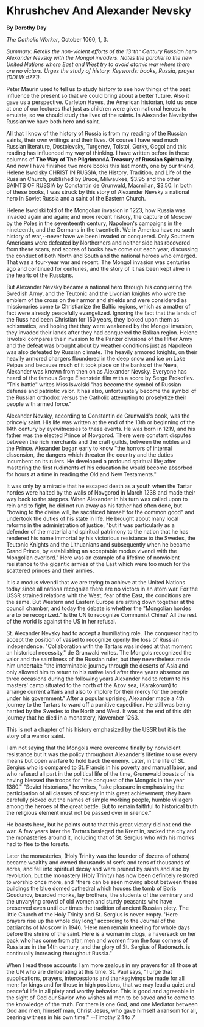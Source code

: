 Khrushchev And Alexander Nevsky
===============================

**By Dorothy Day**

*The Catholic Worker*, October 1060, 1, 3.

*Summary: Retells the non-violent efforts of the 13^th^ Century Russian
hero Alexander Nevsky with the Mongol invaders. Notes the parallel to
the new United Nations where East and West try to avoid atomic war where
there are no victors. Urges the study of history. Keywords: books,
Russia, prayer (DDLW \#771).*

Peter Maurin used to tell us to study history to see how things of the
past influence the present so that we could bring about a better future.
Also it gave us a perspective. Carleton Hayes, the American historian,
told us once at one of our lectures that just as children were given
national heroes to emulate, so we should study the lives of the saints.
In Alexander Nevsky the Russian we have both hero and saint.

All that I know of the history of Russia is from my reading of the
Russian saints, their own writings and their lives. Of course I have
read much Russian literature, Dostoievsky, Turgenev, Tolstoi, Gorky,
Gogol and this reading has influenced my way of thinking. I have written
before in these columns of **The Way of The Pilgrim**and**A Treasury of
Russian Spirituality**. And now I have finished two more books this last
month, one by our friend, Helene Iswolsky CHRIST IN RUSSIA, the History,
Tradition, and Life of the Russian Church, published by Bruce,
Milwaukee, \$3.95 and the other SAINTS OF RUSSIA by Constantin de
Grunwald, Macmillan, \$3.50. In both of these books, I was struck by
this story of Alexander Nevsky a national hero in Soviet Russia and a
saint of the Eastern Church.

Helene Iswolski told of the Mongolian invasion in 1223, how Russia was
invaded again and again; and more recent history, the capture of Moscow
by the Poles in the seventeenth century, Napoleon's campaigns in the
nineteenth, and the Germans in the twentieth. We in America have no such
history of war,--never have we been invaded or conquered. Only Southern
Americans were defeated by Northerners and neither side has recovered
from these scars, and scores of books have come out each year,
discussing the conduct of both North and South and the national heroes
who emerged. That was a four-year war and recent. The Mongol invasion
was centuries ago and continued for centuries, and the story of it has
been kept alive in the hearts of the Russians.

But Alexander Nevsky became a national hero through his conquering the
Swedish Army, and the Teutonic and the Livonian knights who wore the
emblem of the cross on their armor and shields and were considered as
missionaries come to Christianize the Baltic regions, which as a matter
of fact were already peacefully evangelized. Ignoring the fact that the
lands of the Russ had been Christian for 150 years, they looked upon
them as schismatics, and hoping that they were weakened by the Mongol
invasion, they invaded their lands after they had conquered the Balkan
region. Helene Iswolski compares their invasion to the Panzer divisions
of the Hitler Army and the defeat was brought about by weather
conditions just as Napoleon was also defeated by Russian climate. The
heavily armored knights, on their heavily armored chargers floundered in
the deep snow and ice on Lake Peipus and because much of it took place
on the banks of the Neva, Alexander was known from then on as Alexander
Nevsky. Everyone has heard of the famous Serge Eisenstein film with a
score by Serge Prokofiev. "This battle" writes Miss Iswolski "has become
the symbol of Russian defense and patriotic valor. It has also,
unfortunately become the symbol of the Russian orthodox versus the
Catholic attempting to proselytize their people with armed force."

Alexander Nevsky, according to Constantin de Grunwald's book, was the
princely saint. His life was written at the end of the 13th or beginning
of the 14th century by eyewitnesses to these events. He was born in
1219, and his father was the elected Prince of Novgorod. There were
constant disputes between the rich merchants and the craft guilds,
between the nobles and the Prince. Alexander began early to know "the
horrors of internal dissension, the dangers which threaten the country
and the duties incumbent on its rulers. He developed a profound
spiritual life; after mastering the first rudiments of his education he
would become absorbed for hours at a time in reading the Old and New
Testaments."

It was only by a miracle that he escaped death as a youth when the
Tartar hordes were halted by the walls of Novgorod in March 1238 and
made their way back to the steppes. When Alexander in his turn was
called upon to rein and to fight, he did not run away as his father had
often done, but "bowing to the divine will, he sacrificed himself for
the common good" and undertook the duties of his state in life. He
brought about many local reforms in the administration of justice, "but
it was particularly as a defender of the material and spiritual
patrimony to the nation that he has rendered his name immortal by his
victorious resistance to the Swedes, the Teutonic Knights and the
Lithuanians and subsequently when he became Grand Prince, by
establishing an acceptable modus vivendi with the Mongolian overlord."
Here was an example of a lifetime of nonviolent resistance to the
gigantic armies of the East which were too much for the scattered
princes and their armies.

It is a modus vivendi that we are trying to achieve at the United
Nations today since all nations recognize there are no victors in an
atom war. For the USSR strained relations with the West, fear of the
East, the conditions are the same. But Western and Eastern Europe are
sitting down together at the council chamber, and today the debate is
whether the "Mongolian hordes are to be recognized." Is the UN to
recognize Communist China? All the rest of the world is against the US
in her refusal.

St. Alexander Nevsky had to accept a humiliating role. The conqueror had
to accept the position of vassel to recognize openly the loss of Russian
independence. "Collaboration with the Tartars was indeed at that moment
an historical necessity," de Grunwald writes. The Mongols recognized the
valor and the saintliness of the Russian ruler, but they nevertheless
made him undertake "the interminable journey through the deserts of Asia
and only allowed him to return to his native land after three years
absence on three occasions during the following years Alexander had to
return to his masters' camp situated to the north of the Azov sea,
(Karakorum) to arrange current affairs and also to implore for their
mercy for the people under his government." After a popular uprising,
Alexander made a 4th journey to the Tartars to ward off a punitive
expedition. He still was being harried by the Swedes to the North and
West. It was at the end of this 4th journey that he died in a monastery,
November 1263.

This is not a chapter of his history emphasized by the USSR but it is
the story of a warrior saint.

I am not saying that the Mongols were overcome finally by nonviolent
resistance but it was the policy throughout Alexander's lifetime to use
every means but open warfare to hold back the enemy. Later, in the life
of St. Sergius who is compared to St. Francis in his poverty and manual
labor, and who refused all part in the political life of the time,
Grunewald boasts of his having blessed the troops for "the conquest of
the Mongols in the year 1380." "Soviet historians," he writes, "take
pleasure in emphasizing the participation of all classes of society in
this great achievement; they have carefully picked out the names of
simple working people, humble villagers among the heroes of the great
battle. But to remain faithful to historical truth the religious element
must not be passed over in silence."

He boasts here, but he points out to that this great victory did not end
the war. A few years later the Tartars besieged the Kremlin, sacked the
city and the monasteries around it, including that of St. Sergius who
with his monks had to flee to the forests.

Later the monasteries, (Holy Trinity was the founder of dozens of
others) became wealthy and owned thousands of serfs and tens of
thousands of acres, and fell into spiritual decay and were pruned by
saints and also by revolution, but the monastery (Holy Trinity) has now
been definitely restored to worship once more, and "there can be seen
moving about between these buildings the blue domed cathedral which
houses the tomb of Boris Goudunov, bearded monks, lay brothers, the
students of the seminary and the unvarying crowd of old women and sturdy
peasants who have preserved even until our times the tradition of
ancient Russian piety. The little Church of the Holy Trinity and St.
Sergius is never empty. 'Here prayers rise up the whole day long,'
according to the Journal of the patriarchs of Moscow in 1946. 'Here men
remain kneeling for whole days before the shrine of the saint. Here is a
woman in clogs, a haversack on her back who has come from afar, men and
women from the four corners of Russia as in the 14th century, and the
glory of St. Sergius of Radonezh. is continually increasing throughout
Russia."

When I read these accounts I am more zealous in my prayers for all those
at the UN who are deliberating at this time. St. Paul says, "I urge that
supplications, prayers, intercessions and thanksgivings be made for all
men; for kings and for those in high positions, that we may lead a quiet
and peaceful life in all piety and worthy behavior. This is good and
agreeable in the sight of God our Savior who wishes all men to be saved
and to come to the knowledge of the truth. For there is one God, and one
Mediator between God and men, himself man, Christ Jesus, who gave
himself a ransom for all, bearing witness in his own time." --Timothy
2:1 to 7
